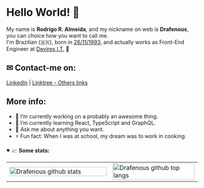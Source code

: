 # Hello World! 👋
My name is <b>Rodrigo R. Almeida</b>, and my nickname on web is <b>Drafenous</b>, you can choice how you want to call me.<br/>
I'm Brazilian (🇧🇷), born in <ins>26/11/1993</ins>, and actually works as Front-End Engineer at [Devires I.T.](http://devires.com.br/en/) 💼

## ✉ Contact-me on:<br/>
[LinkedIn](https://www.linkedin.com/in/rodrigorobertoalmeida/) | [Linktree - Others links](https://linktr.ee/rodrigo_draf)

## More info:
- 🔭 I’m currently working on a probably an awesome thing.
- 🌱 I’m currently learning React, TypeScript and GraphQL.
- 💬 Ask me about anything you want.
- ⚡ Fun fact: When I was at school, my dream was to work in cooking.

<details open>
  <summary>📈 <strong>Some stats:</strong></summary>
  <table width="100%">
    <tr>
      <td width="54%">
        <img alt="Drafenous github stats" width="100%" src="https://github-readme-stats.vercel.app/api?username=drafenous&show_icons=true&theme=monokai" />
      </td>
      <td width="46%">
        <img alt="Drafenous github top langs" width="100%" src="https://github-readme-stats.vercel.app/api/top-langs/?username=drafenous&layout=compact&theme=monokai" />
      </td>
    </tr>
  </table>
</details>


<!--
**drafenous/drafenous** is a ✨ _special_ ✨ repository because its `README.md` (this file) appears on your GitHub profile.

Here are some ideas to get you started:

- 🔭 I’m currently working on ...
- 🌱 I’m currently learning ...
- 👯 I’m looking to collaborate on ...
- 🤔 I’m looking for help with ...
- 💬 Ask me about ...
- 📫 How to reach me: ...
- 😄 Pronouns: ...
- ⚡ Fun fact: ...
-->
